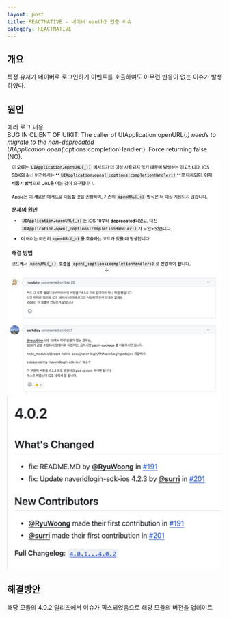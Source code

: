 ```yaml
---
layout: post
title: REACTNATIVE - 네이버 oauth2 인증 이슈
category: REACTNATIVE
---
```


## 개요

특정 유저가 네이버로 로그인하기 이벤트를 호출하여도 아무런 반응이 없는 이슈가 발생하였다.
<br>

## 원인

에러 로그 내용  
BUG IN CLIENT OF UIKIT: The caller of UIApplication.openURL(_:) needs to migrate to the non-deprecated UIApplication.open(_:options:completionHandler:). Force returning false (NO).  
<img src="/public/img/20241106/20241106_01.png" alt="screenshot" width="500">
<img src="/public/img/20241106/20241106_02.png" alt="screenshot" width="500">
<img src="/public/img/20241106/20241106_03.png" alt="screenshot" width="500">

## 해결방안

해당 모듈의 4.0.2 릴리즈에서 이슈가 픽스되었음으로 해당 모듈의 버전을 업데이트
